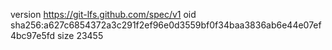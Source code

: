 version https://git-lfs.github.com/spec/v1
oid sha256:a627c6854372a3c291f2ef96e0d3559bf0f34baa3836ab6e44e07ef4bc97e5fd
size 23455

